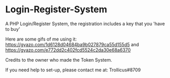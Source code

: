 # Login-Register-System
A PHP Login/Register System, the registration includes a key that you 'have to buy'

Here are some gifs of me using it:
https://gyazo.com/1d6128d04684ba9b027879ca55d155d5
and                                      
https://gyazo.com/e772dd2c402fcd5524c2da30e68a6370

Credits to the owner who made the Token System.

If you need help to set-up, please contact me at: Trollicus#8709
